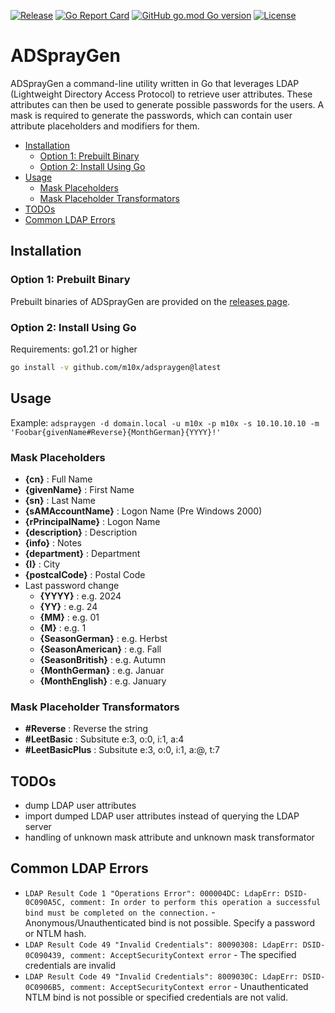 [![Release](https://img.shields.io/github/release/m10x/adspraygen.svg?color=brightgreen)](https://github.com/m10x/adspraygen/releases/latest)
[![Go Report Card](https://goreportcard.com/badge/github.com/m10x/adspraygen)](https://goreportcard.com/report/github.com/m10x/adspraygen)
[![GitHub go.mod Go version](https://img.shields.io/github/go-mod/go-version/m10x/adspraygen)](https://golang.org/)
[![License](https://img.shields.io/badge/License-Apache%202.0-blue.svg)](https://www.apache.org/licenses/LICENSE-2.0)
# ADSprayGen

ADSprayGen a command-line utility written in Go that leverages LDAP (Lightweight Directory Access Protocol) to retrieve user attributes. These attributes can then be used to generate possible passwords for the users. A mask is required to generate the passwords, which can contain user attribute placeholders and modifiers for them.
- [Installation](#installation)
    - [Option 1: Prebuilt Binary](#option-1-prebuilt-binary)
    - [Option 2: Install Using Go](#option-2-install-using-go)
- [Usage](#usage)
    - [Mask Placeholders](#mask-placeholders)
    - [Mask Placeholder Transformators](#mask-placeholder-transformators)
- [TODOs](#todos)
- [Common LDAP Errors](#common-ldap-errors)

## Installation
### Option 1: Prebuilt Binary
Prebuilt binaries of ADSprayGen are provided on the [releases page](https://github.com/m10x/adspraygen/releases).
### Option 2: Install Using Go
Requirements: go1.21 or higher
```bash
go install -v github.com/m10x/adspraygen@latest
```

## Usage
Example: `adspraygen -d domain.local -u m10x -p m10x -s 10.10.10.10 -m 'Foobar{givenName#Reverse}{MonthGerman}{YYYY}!'`

### Mask Placeholders
- **{cn}** : Full Name
- **{givenName}** : First Name
- **{sn}** : Last Name
- **{sAMAccountName}** : Logon Name (Pre Windows 2000)
- **{rPrincipalName}** : Logon Name
- **{description}** : Description
- **{info}** : Notes
- **{department}** : Department
- **{I}** : City
- **{postcalCode}** : Postal Code
- Last password change
    - **{YYYY}** : e.g. 2024
    - **{YY}** : e.g. 24
    - **{MM}** : e.g. 01
    - **{M}** : e.g. 1
    - **{SeasonGerman}** : e.g. Herbst
    - **{SeasonAmerican}** : e.g. Fall
    - **{SeasonBritish}** : e.g. Autumn
    - **{MonthGerman}** : e.g. Januar
    - **{MonthEnglish}** : e.g. January

### Mask Placeholder Transformators
- **\#Reverse** : Reverse the string
- **\#LeetBasic** : Subsitute e:3, o:0, i:1, a:4
- **\#LeetBasicPlus** : Subsitute e:3, o:0, i:1, a:@, t:7

## TODOs
- dump LDAP user attributes
- import dumped LDAP user attributes instead of querying the LDAP server
- handling of unknown mask attribute and unknown mask transformator

## Common LDAP Errors
- `LDAP Result Code 1 "Operations Error": 000004DC: LdapErr: DSID-0C090A5C, comment: In order to perform this operation a successful bind must be completed on the connection.` - Anonymous/Unauthenticated bind is not possible. Specify a password or NTLM hash.
- `LDAP Result Code 49 "Invalid Credentials": 80090308: LdapErr: DSID-0C090439, comment: AcceptSecurityContext error` - The specified credentials are invalid
- `LDAP Result Code 49 "Invalid Credentials": 8009030C: LdapErr: DSID-0C0906B5, comment: AcceptSecurityContext error` - Unauthenticated NTLM bind is not possible or specified credentials are not valid.

